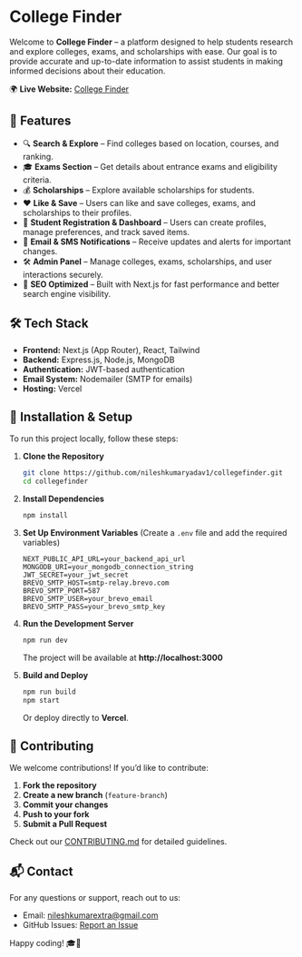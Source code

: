 # College Finder

Welcome to **College Finder** – a platform designed to help students research and explore colleges, exams, and scholarships with ease. Our goal is to provide accurate and up-to-date information to assist students in making informed decisions about their education.

🌍 **Live Website:** [College Finder](https://collegefinder.site)

## 🚀 Features
- 🔍 **Search & Explore** – Find colleges based on location, courses, and ranking.
- 🎓 **Exams Section** – Get details about entrance exams and eligibility criteria.
- 💰 **Scholarships** – Explore available scholarships for students.
- ❤️ **Like & Save** – Users can like and save colleges, exams, and scholarships to their profiles.
- 📝 **Student Registration & Dashboard** – Users can create profiles, manage preferences, and track saved items.
- 📩 **Email & SMS Notifications** – Receive updates and alerts for important changes.
- 🛠 **Admin Panel** – Manage colleges, exams, scholarships, and user interactions securely.
- 🔎 **SEO Optimized** – Built with Next.js for fast performance and better search engine visibility.

## 🛠 Tech Stack
- **Frontend:** Next.js (App Router), React, Tailwind
- **Backend:** Express.js, Node.js, MongoDB
- **Authentication:** JWT-based authentication
- **Email System:** Nodemailer (SMTP for emails)
- **Hosting:** Vercel

## 🔧 Installation & Setup
To run this project locally, follow these steps:

1. **Clone the Repository**
   ```bash
   git clone https://github.com/nileshkumaryadav1/collegefinder.git
   cd collegefinder
   ```

2. **Install Dependencies**
   ```bash
   npm install
   ```

3. **Set Up Environment Variables** (Create a `.env` file and add the required variables)
   ```
   NEXT_PUBLIC_API_URL=your_backend_api_url
   MONGODB_URI=your_mongodb_connection_string
   JWT_SECRET=your_jwt_secret
   BREVO_SMTP_HOST=smtp-relay.brevo.com
   BREVO_SMTP_PORT=587
   BREVO_SMTP_USER=your_brevo_email
   BREVO_SMTP_PASS=your_brevo_smtp_key
   ```

4. **Run the Development Server**
   ```bash
   npm run dev
   ```
   The project will be available at **http://localhost:3000**

5. **Build and Deploy**
   ```bash
   npm run build
   npm start
   ```
   Or deploy directly to **Vercel**.

## 🤝 Contributing
We welcome contributions! If you’d like to contribute:
1. **Fork the repository**
2. **Create a new branch** (`feature-branch`)
3. **Commit your changes**
4. **Push to your fork**
5. **Submit a Pull Request**

Check out our [CONTRIBUTING.md](CONTRIBUTING.md) for detailed guidelines.

## 📬 Contact
For any questions or support, reach out to us:
- Email: nileshkumarextra@gmail.com
- GitHub Issues: [Report an Issue](https://github.com/nileshkumaryadav1/collegefinder/issues)

Happy coding! 🎓🚀
